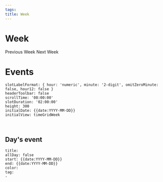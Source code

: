 ```yaml
---
tags: 
title: Week
---
```

# Week 
Previous Week
Next Week

# Events
```itinerary
slotLabelFormat: { hour: 'numeric', minute: '2-digit', omitZeroMinute: false, hour12: false }
headerToolbar: false
scrollTime: '08:00:00'
slotDuration: '02:00:00'
height: 300
initialDate: {{date:YYYY-MM-DD}}
initialView: timeGridWeek

```
<!--```itinerary
slotLabelFormat: { hour: 'numeric', minute: '2-digit', omitZeroMinute: false, hour12: false }
headerToolbar: False
scrollTime: '08:00:00'
slotDuration: '01:00:00'
height: 200
allDaySlot: false
initialdate: {{date:YYYY-MM-DD}}
initialView: listWeek
```-->
<br/>

##  Day's event

```itinerary-event
title: 
allDay: false
start: {{date:YYYY-MM-DD}}
end: {{date:YYYY-MM-DD}}
color: 
tag:
- 
```


